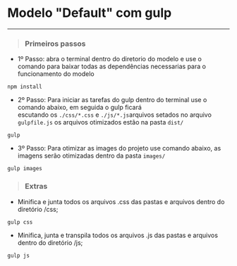 Modelo "Default" com gulp
=======
***

> ### Primeiros passos

- 1º Passo: abra o terminal dentro do diretorio do modelo e use o comando para baixar todas as dependências necessarias para o funcionamento do modelo<br>
````
npm install
````

- 2º Passo: Para iniciar as tarefas do gulp dentro do terminal use o comando abaixo, em seguida o gulp ficará<br> escutando os ``./css/*.css`` e ``./js/*.js``arquivos setados no arquivo ``gulpfile.js`` os arquivos otimizados estão na pasta `` dist/ `` <br>
````
gulp
````

- 3º Passo: Para otimizar as images do projeto use comando abaixo, as imagens serão otimizadas dentro da pasta  ````images/````<br>
````
gulp images
````

> ### Extras

- Minifica e junta todos os arquivos .css das pastas e arquivos dentro do diretório /css;<br>
````
gulp css
````

- Minifica, junta e transpila todos os arquivos .js das pastas e arquivos dentro do diretório /js;<br>
````
gulp js
````